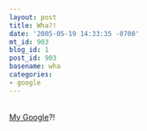 ```yaml
---
layout: post
title: Wha?!
date: '2005-05-19 14:33:35 -0700'
mt_id: 903
blog_id: 1
post_id: 903
basename: wha
categories:
- google
---
```

<br /><a href="http://www.google.com/ig">My Google</a>?!<br /><br /><br />
